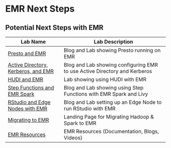 # EMR Next Steps

## Potential Next Steps with EMR
|Lab Name |Lab Description |
|---- | ----|
|[Presto and EMR](https://aws.amazon.com/blogs/big-data/easily-manage-table-metadata-for-presto-running-on-amazon-emr-using-the-aws-glue-data-catalog/) |Blog and Lab showing Presto running on EMR ||[Spot and EMR](https://ec2spotworkshops.com/running_spark_apps_with_emr_on_spot_instances.html) |Lab showing EMR with Spot Instances |
|[Active Directory, Kerberos, and EMR](https://aws.amazon.com/blogs/big-data/use-kerberos-authentication-to-integrate-amazon-emr-with-microsoft-active-directory/) |Blog and Lab showing configuring EMR to use Active Directory and Kerberos |
|[HUDI and EMR](https://incremental-data-processing-on-amazonemr.workshop.aws/en) |Lab showing using HUDI with EMR |
|[Step Functions and EMR Spark](https://aws.amazon.com/blogs/big-data/orchestrate-apache-spark-applications-using-aws-step-functions-and-apache-livy/) |Blog and Lab showing using Step Functions with EMR Spark and Livy |
|[RStudio and Edge Nodes with EMR](https://aws.amazon.com/blogs/big-data/launch-an-edge-node-for-amazon-emr-to-run-rstudio/) |Blog and Lab setting up an Edge Node to run RStudio with EMR |
|[Migrating to EMR](https://aws.amazon.com/emr/emr-migration/) |Landing Page for Migrating Hadoop & Spark to EMR |
|[EMR Resources](https://aws.amazon.com/emr/resources/) |EMR Resources (Documentation, Blogs, Videos) |